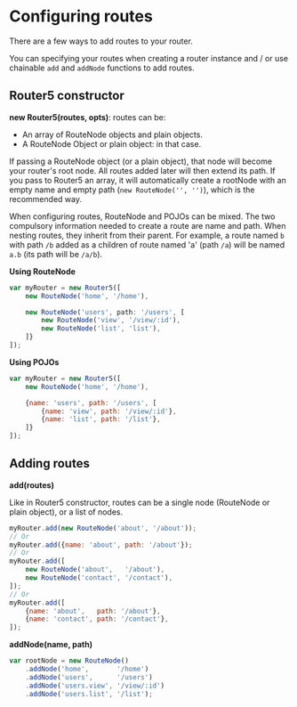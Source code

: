 # Configuring routes

There are a few ways to add routes to your router.

You can specifying your routes when creating a router instance and / or use chainable `add` and `addNode` functions to add routes.


## Router5 constructor

__new Router5(routes, opts)__: routes can be:

- An array of RouteNode objects and plain objects.
- A RouteNode Object or plain object: in that case.

If passing a RouteNode object (or a plain object), that node will become your router's root node. All routes added later will
then extend its path. If you pass to Router5 an array, it will automatically create a rootNode with an empty name and empty path
(`new RouteNode('', '')`), which is the recommended way.

When configuring routes, RouteNode and POJOs can be mixed. The two compulsory information needed to create a route are name and path.
When nesting routes, they inherit from their parent. For example, a route named `b` with path `/b` added as a children of route named
'a' (path `/a`) will be named `a.b` (its path will be `/a/b`).

__Using RouteNode__


```javascript
var myRouter = new Router5([
    new RouteNode('home', '/home'),

    new RouteNode('users', path: '/users', [
        new RouteNode('view', '/view/:id'),
        new RouteNode('list', 'list'),
    ]}
]);
```

__Using POJOs__

```javascript
var myRouter = new Router5([
    new RouteNode('home', '/home'),

    {name: 'users', path: '/users', [
        {name: 'view', path: '/view/:id'},
        {name: 'list', path: '/list'},
    ]}
]);
```

## Adding routes

__add(routes)__

Like in Router5 constructor, routes can be a single node (RouteNode or plain object), or a list of nodes.

```javascript
myRouter.add(new RouteNode('about', '/about'));
// Or
myRouter.add({name: 'about', path: '/about'});
// Or
myRouter.add([
    new RouteNode('about',   '/about'),
    new RouteNode('contact', '/contact'),
]);
// Or
myRouter.add([
    {name: 'about',   path: '/about'},
    {name: 'contact', path: '/contact'},
]);
```

__addNode(name, path)__


```javascript
var rootNode = new RouteNode()
    .addNode('home',       '/home')
    .addNode('users',      '/users')
    .addNode('users.view', '/view/:id')
    .addNode('users.list', '/list');
```

